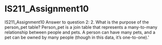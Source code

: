 # IS211_Assignment10
IS211_Assignment10
Answer to question 2:
2. What is the purpose of the person_pet table? 
Person_pet is a join table that represents a many-to-many relationship between people and pets. A person can have many pets, and a pet can be owned by many people (though in this data, it’s one-to-one).'
